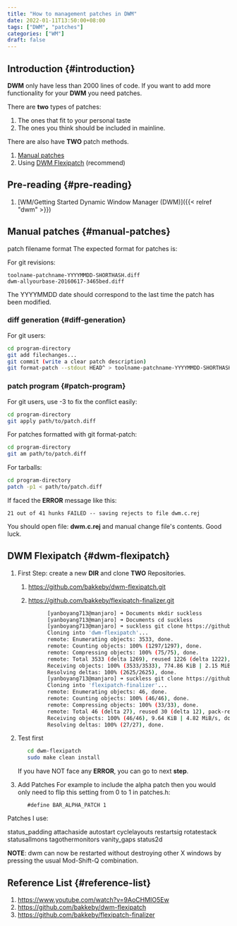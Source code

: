 ```yaml
---
title: "How to management patches in DWM"
date: 2022-01-11T13:50:00+08:00
tags: ["DWM", "patches"]
categories: ["WM"]
draft: false
---
```


## Introduction {#introduction}

**DWM** only have less than 2000 lines of code. If you want to add more functionality for your **DWM** you need patches.

There are **two** types of patches:

1.  The ones that fit to your personal taste
2.  The ones you think should be included in mainline.

There are also have **TWO** patch methods.

1.  [Manual patches](#manual-patches)
2.  Using [DWM Flexipatch](#dwm-flexipatch) (recommend)


## Pre-reading {#pre-reading}

1.  [WM/Getting Started Dynamic Window Manager (DWM)]({{< relref "dwm" >}})


## Manual patches {#manual-patches}

patch filename format
The expected format for patches is:

For git revisions:

```text
toolname-patchname-YYYYMMDD-SHORTHASH.diff
dwm-allyourbase-20160617-3465bed.diff
```

The YYYYMMDD date should correspond to the last time the patch has been modified.


### diff generation {#diff-generation}

For git users:

```bash
cd program-directory
git add filechanges...
git commit (write a clear patch description)
git format-patch --stdout HEAD^ > toolname-patchname-YYYYMMDD-SHORTHASH.diff
```


### patch program {#patch-program}

For git users, use -3 to fix the conflict easily:

```bash
cd program-directory
git apply path/to/patch.diff
```

For patches formatted with git format-patch:

```bash
cd program-directory
git am path/to/patch.diff
```

For tarballs:

```bash
cd program-directory
patch -p1 < path/to/patch.diff
```

If faced the **ERROR** message like this:

```text
21 out of 41 hunks FAILED -- saving rejects to file dwm.c.rej
```

You should open file: **dwm.c.rej** and manual change file's contents. Good luck.


## DWM Flexipatch {#dwm-flexipatch}

1.  First Step: create a new **DIR** and clone **TWO** Repositories.
    1.  <https://github.com/bakkeby/dwm-flexipatch.git>
    2.  <https://github.com/bakkeby/flexipatch-finalizer.git>

        ```bash
              [yanboyang713@manjaro] ➜ Documents mkdir suckless
              [yanboyang713@manjaro] ➜ Documents cd suckless
              [yanboyang713@manjaro] ➜ suckless git clone https://github.com/bakkeby/dwm-flexipatch.git
              Cloning into 'dwm-flexipatch'...
              remote: Enumerating objects: 3533, done.
              remote: Counting objects: 100% (1297/1297), done.
              remote: Compressing objects: 100% (75/75), done.
              remote: Total 3533 (delta 1269), reused 1226 (delta 1222), pack-reused 2236
              Receiving objects: 100% (3533/3533), 774.86 KiB | 2.15 MiB/s, done.
              Resolving deltas: 100% (2625/2625), done.
              [yanboyang713@manjaro] ➜ suckless git clone https://github.com/bakkeby/flexipatch-finalizer.git
              Cloning into 'flexipatch-finalizer'...
              remote: Enumerating objects: 46, done.
              remote: Counting objects: 100% (46/46), done.
              remote: Compressing objects: 100% (33/33), done.
              remote: Total 46 (delta 27), reused 30 (delta 12), pack-reused 0
              Receiving objects: 100% (46/46), 9.64 KiB | 4.82 MiB/s, done.
              Resolving deltas: 100% (27/27), done.
        ```

2.  Test first

    ```bash
       cd dwm-flexipatch
       sudo make clean install
    ```

    If you have NOT face any **ERROR**, you can go to next **step**.
3.  Add Patches
    For example to include the alpha patch then you would only need to flip this setting from 0 to 1 in patches.h:

    ```text
       #define BAR_ALPHA_PATCH 1
    ```

Patches I use:

status_padding
attachaside
autostart
cyclelayouts
restartsig
rotatestack
statusallmons
tagothermonitors
vanity_gaps
status2d

**NOTE**:
dwm can now be restarted without destroying other X windows by pressing the usual Mod-Shift-Q combination.


## Reference List {#reference-list}

1.  <https://www.youtube.com/watch?v=9AoCHMIO5Ew>
2.  <https://github.com/bakkeby/dwm-flexipatch>
3.  <https://github.com/bakkeby/flexipatch-finalizer>
